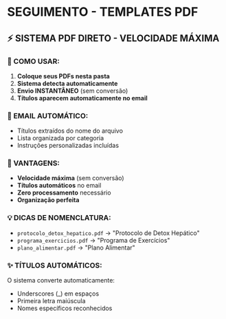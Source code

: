 # SEGUIMENTO - TEMPLATES PDF

## ⚡ SISTEMA PDF DIRETO - VELOCIDADE MÁXIMA

### 📝 COMO USAR:
1. **Coloque seus PDFs nesta pasta**
2. **Sistema detecta automaticamente**
3. **Envio INSTANTÂNEO** (sem conversão)
4. **Títulos aparecem automaticamente no email**

### 📧 EMAIL AUTOMÁTICO:
- Títulos extraídos do nome do arquivo
- Lista organizada por categoria
- Instruções personalizadas incluídas

### 🚀 VANTAGENS:
- **Velocidade máxima** (sem conversão)
- **Títulos automáticos** no email
- **Zero processamento** necessário
- **Organização perfeita**

### 💡 DICAS DE NOMENCLATURA:
- `protocolo_detox_hepatico.pdf` → "Protocolo de Detox Hepático"
- `programa_exercicios.pdf` → "Programa de Exercícios"
- `plano_alimentar.pdf` → "Plano Alimentar"

### ✨ TÍTULOS AUTOMÁTICOS:
O sistema converte automaticamente:
- Underscores (_) em espaços
- Primeira letra maiúscula
- Nomes específicos reconhecidos
